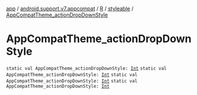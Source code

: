 [app](../../../index.md) / [android.support.v7.appcompat](../../index.md) / [R](../index.md) / [styleable](index.md) / [AppCompatTheme_actionDropDownStyle](.)

# AppCompatTheme_actionDropDownStyle

`static val AppCompatTheme_actionDropDownStyle: `[`Int`](https://kotlinlang.org/api/latest/jvm/stdlib/kotlin/-int/index.html)
`static val AppCompatTheme_actionDropDownStyle: `[`Int`](https://kotlinlang.org/api/latest/jvm/stdlib/kotlin/-int/index.html)
`static val AppCompatTheme_actionDropDownStyle: `[`Int`](https://kotlinlang.org/api/latest/jvm/stdlib/kotlin/-int/index.html)
`static val AppCompatTheme_actionDropDownStyle: `[`Int`](https://kotlinlang.org/api/latest/jvm/stdlib/kotlin/-int/index.html)